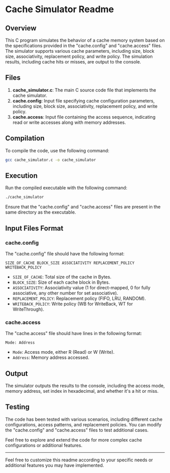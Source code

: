 # Cache Simulator Readme

## Overview

This C program simulates the behavior of a cache memory system based on the specifications provided in the "cache.config" and "cache.access" files. The simulator supports various cache parameters, including size, block size, associativity, replacement policy, and write policy. The simulation results, including cache hits or misses, are output to the console.

## Files

1. **cache_simulator.c**: The main C source code file that implements the cache simulator.
2. **cache.config**: Input file specifying cache configuration parameters, including size, block size, associativity, replacement policy, and write policy.
3. **cache.access**: Input file containing the access sequence, indicating read or write accesses along with memory addresses.

## Compilation

To compile the code, use the following command:

```bash
gcc cache_simulator.c -o cache_simulator
```

## Execution

Run the compiled executable with the following command:

```bash
./cache_simulator
```

Ensure that the "cache.config" and "cache.access" files are present in the same directory as the executable.

## Input Files Format

### cache.config

The "cache.config" file should have the following format:

```
SIZE_OF_CACHE BLOCK_SIZE ASSOCIATIVITY REPLACEMENT_POLICY WRITEBACK_POLICY
```

- `SIZE_OF_CACHE`: Total size of the cache in Bytes.
- `BLOCK_SIZE`: Size of each cache block in Bytes.
- `ASSOCIATIVITY`: Associativity value (1 for direct-mapped, 0 for fully associative, any other number for set associative).
- `REPLACEMENT_POLICY`: Replacement policy (FIFO, LRU, RANDOM).
- `WRITEBACK_POLICY`: Write policy (WB for WriteBack, WT for WriteThrough).

### cache.access

The "cache.access" file should have lines in the following format:

```
Mode: Address
```

- `Mode`: Access mode, either R (Read) or W (Write).
- `Address`: Memory address accessed.

## Output

The simulator outputs the results to the console, including the access mode, memory address, set index in hexadecimal, and whether it's a hit or miss.

## Testing

The code has been tested with various scenarios, including different cache configurations, access patterns, and replacement policies. You can modify the "cache.config" and "cache.access" files to test additional cases.

Feel free to explore and extend the code for more complex cache configurations or additional features.

---

Feel free to customize this readme according to your specific needs or additional features you may have implemented.